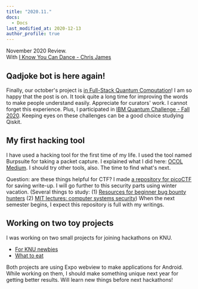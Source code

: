 ```yaml
---
title: "2020.11."
docs: 
  - Docs
last_modified_at: 2020-12-13
author_profile: true
---
```

November 2020 Review.<br/>
With [I Know You Can Dance - Chris James](https://youtu.be/yuE1nnYkCIA)

## Qadjoke bot is here again!

Finally, our october's project is [in Full-Stack Quantum Computation](https://fullstackquantumcomputation.tech/blog/post-quantum-ugly-duckling/)!
I am so happy that the post is on.
It took quite a long time for improving the words to make people understand easily.
Appreciate for curators' work.
I cannot forget this experience.
Plus, I participated in [IBM Quantum Challenge - Fall 2020](https://www.youracclaim.com/badges/a9904e72-22b7-43e2-84ef-95679d73f430/twitter).
Keeping eyes on these challenges can be a good choice studying Qiskit.

## My first hacking tool

I have used a hacking tool for the first time of my life.
I used the tool named Burpsuite for taking a packet capture.
I explained what I did here: [OCOL Medium](https://medium.com/ocol/%ED%8C%A8%ED%82%B7-%EA%B0%80%EB%A1%9C%EC%B1%84%EA%B8%B0-2b8878b647ae).
I should try other tools, also.
The time to find what's next.<br/>

Question: are these things helpful for CTF?
I made [a repository for picoCTF](https://github.com/tula3and/picoCTF) for saving write-up.
I will go further to this security parts using winter vacation.
(Several things to study: (1) [Resources for beginner bug bounty hunters](https://github.com/nahamsec/Resources-for-Beginner-Bug-Bounty-Hunters)
(2) [MIT lectures: computer systems security](https://ocw.mit.edu/courses/electrical-engineering-and-computer-science/6-858-computer-systems-security-fall-2014/video-lectures/))
When the next semester begins, I expect this repository is full with my writings.

## Working on two toy projects

I was working on two small projects for joining hackathons on KNU.

- [For KNU newbies](https://github.com/tula3and/for-knu-newbies)
- [What to eat](https://github.com/tula3and/rainbow-meal)

Both projects are using Expo webview to make applications for Android.
While working on them, I should make something unique next year for getting better results.
Will learn new things before next hackathons!

